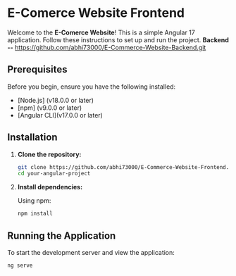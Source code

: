 # E-Comerce Website Frontend

Welcome to the **E-Comerce Website**! This is a simple Angular 17 application. Follow these instructions to set up and run the project.
**Backend --** https://github.com/abhi73000/E-Commerce-Website-Backend.git

## Prerequisites

Before you begin, ensure you have the following installed:

- [Node.js] (v18.0.0 or later)
- [npm] (v9.0.0 or later) 
- [Angular CLI](v17.0.0 or later)

## Installation

1. **Clone the repository:**

    ```bash
    git clone https://github.com/abhi73000/E-Commerce-Website-Frontend.git
    cd your-angular-project
    ```

2. **Install dependencies:**

    Using npm:

    ```bash
    npm install
    ```


## Running the Application

To start the development server and view the application:

```bash
ng serve
